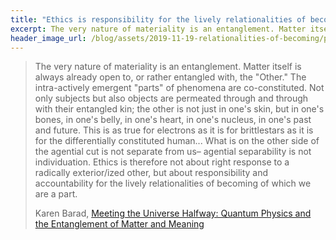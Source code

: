 ```yaml
---
title: "Ethics is responsibility for the lively relationalities of becoming"
excerpt: The very nature of materiality is an entanglement. Matter itself is always already open to, or rather entangled with, the "Other." The intra-actively emergent "parts" of phenomena are co-constituted.
header_image_url: /blog/assets/2019-11-19-relationalities-of-becoming/photo-1517083885098-29acf9acb99c.jpeg
---
```


> The very nature of materiality is an entanglement. Matter itself is always already open to, or rather entangled with, the "Other." The intra-actively emergent "parts" of phenomena are co-constituted. Not only subjects but also objects are permeated through and through with their entangled kin; the other is not just in one's skin, but in one's bones, in one's belly, in one's heart, in one's nucleus, in one's past and future. This is as true for electrons as it is for brittlestars as it is for the differentially constituted human... What is on the other side of the agential cut is not separate from us&ndash; agential separability is not individuation. Ethics is therefore not about right response to a radically exterior/ized other, but about responsibility and accountability for the lively relationalities of becoming of which we are a part.
>
> <footer class="blockquote-footer">Karen Barad, <a href="https://www.goodreads.com/work/quotes/724258">Meeting the Universe Halfway: Quantum Physics and the Entanglement of Matter and Meaning</a></footer>





